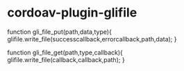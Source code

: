 # cordoav-plugin-glifile

function gli_file_put(path,data,type){
   glifile.write_file(successcallback,errorcallback,path,data);
}

function gli_file_get(path,type,callback){
   glifile.write_file(callback,callback,path);
}